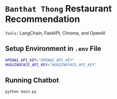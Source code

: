 # `Banthat Thong` Restaurant Recommendation

`Tools:` LangChain, FastAPI, Chroma, and OpenAI

## Setup Environment in `.env` File

```bash
OPENAI_API_KEY="OPENAI_API_KEY"
HUGGINGFACE_API_KEY="HUGGINGFACE_API_KEY"
```

## Running Chatbot

```bash
python main.py
```